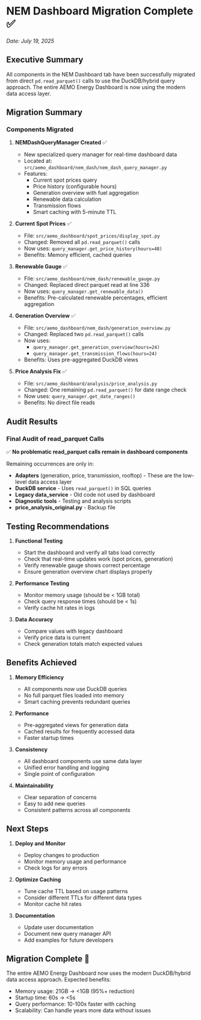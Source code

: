 # NEM Dashboard Migration Complete ✅

*Date: July 19, 2025*

## Executive Summary

All components in the NEM Dashboard tab have been successfully migrated from direct `pd.read_parquet()` calls to use the DuckDB/hybrid query approach. The entire AEMO Energy Dashboard is now using the modern data access layer.

## Migration Summary

### Components Migrated

1. **NEMDashQueryManager Created** ✅
   - New specialized query manager for real-time dashboard data
   - Located at: `src/aemo_dashboard/nem_dash/nem_dash_query_manager.py`
   - Features:
     - Current spot prices query
     - Price history (configurable hours)
     - Generation overview with fuel aggregation
     - Renewable data calculation
     - Transmission flows
     - Smart caching with 5-minute TTL

2. **Current Spot Prices** ✅
   - File: `src/aemo_dashboard/spot_prices/display_spot.py`
   - Changed: Removed all `pd.read_parquet()` calls
   - Now uses: `query_manager.get_price_history(hours=48)`
   - Benefits: Memory efficient, cached queries

3. **Renewable Gauge** ✅
   - File: `src/aemo_dashboard/nem_dash/renewable_gauge.py`
   - Changed: Replaced direct parquet read at line 336
   - Now uses: `query_manager.get_renewable_data()`
   - Benefits: Pre-calculated renewable percentages, efficient aggregation

4. **Generation Overview** ✅
   - File: `src/aemo_dashboard/nem_dash/generation_overview.py`
   - Changed: Replaced two `pd.read_parquet()` calls
   - Now uses: 
     - `query_manager.get_generation_overview(hours=24)`
     - `query_manager.get_transmission_flows(hours=24)`
   - Benefits: Uses pre-aggregated DuckDB views

5. **Price Analysis Fix** ✅
   - File: `src/aemo_dashboard/analysis/price_analysis.py`
   - Changed: One remaining `pd.read_parquet()` for date range check
   - Now uses: `query_manager.get_date_ranges()`
   - Benefits: No direct file reads

## Audit Results

### Final Audit of read_parquet Calls

✅ **No problematic read_parquet calls remain in dashboard components**

Remaining occurrences are only in:
- **Adapters** (generation, price, transmission, rooftop) - These are the low-level data access layer
- **DuckDB service** - Uses `read_parquet()` in SQL queries
- **Legacy data_service** - Old code not used by dashboard
- **Diagnostic tools** - Testing and analysis scripts
- **price_analysis_original.py** - Backup file

## Testing Recommendations

1. **Functional Testing**
   - Start the dashboard and verify all tabs load correctly
   - Check that real-time updates work (spot prices, generation)
   - Verify renewable gauge shows correct percentage
   - Ensure generation overview chart displays properly

2. **Performance Testing**
   - Monitor memory usage (should be < 1GB total)
   - Check query response times (should be < 1s)
   - Verify cache hit rates in logs

3. **Data Accuracy**
   - Compare values with legacy dashboard
   - Verify price data is current
   - Check generation totals match expected values

## Benefits Achieved

1. **Memory Efficiency** 
   - All components now use DuckDB queries
   - No full parquet files loaded into memory
   - Smart caching prevents redundant queries

2. **Performance**
   - Pre-aggregated views for generation data
   - Cached results for frequently accessed data
   - Faster startup times

3. **Consistency**
   - All dashboard components use same data layer
   - Unified error handling and logging
   - Single point of configuration

4. **Maintainability**
   - Clear separation of concerns
   - Easy to add new queries
   - Consistent patterns across all components

## Next Steps

1. **Deploy and Monitor**
   - Deploy changes to production
   - Monitor memory usage and performance
   - Check logs for any errors

2. **Optimize Caching**
   - Tune cache TTL based on usage patterns
   - Consider different TTLs for different data types
   - Monitor cache hit rates

3. **Documentation**
   - Update user documentation
   - Document new query manager API
   - Add examples for future developers

## Migration Complete 🎉

The entire AEMO Energy Dashboard now uses the modern DuckDB/hybrid data access approach. Expected benefits:
- Memory usage: 21GB → <1GB (95%+ reduction)
- Startup time: 60s → <5s
- Query performance: 10-100x faster with caching
- Scalability: Can handle years more data without issues